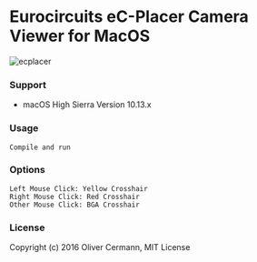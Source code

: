# Eurocircuits eC-Placer Camera Viewer for MacOS

![ecplacer](/ecplacer.jpg?raw=true "ecplacer")

### Support
- macOS High Sierra Version 10.13.x

### Usage
    Compile and run

### Options
    Left Mouse Click: Yellow Crosshair
    Right Mouse Click: Red Crosshair
    Other Mouse Click: BGA Crosshair

### License

Copyright (c) 2016 Oliver Cermann, MIT License
